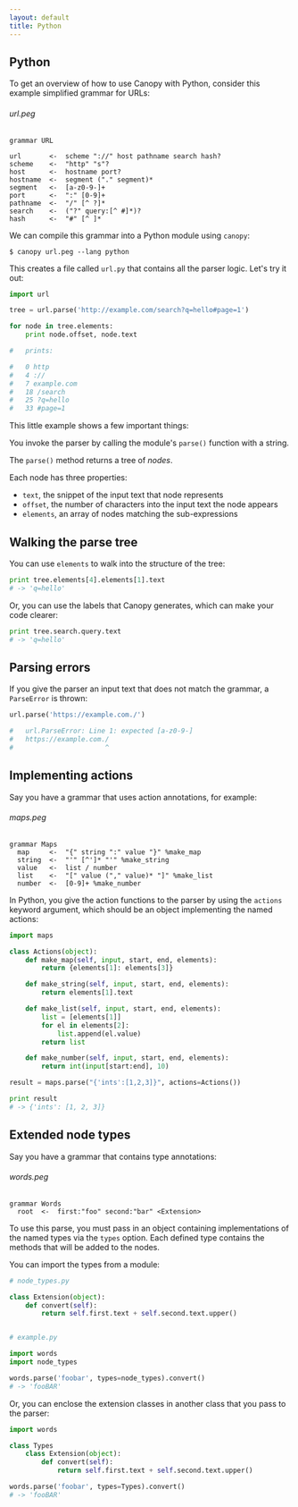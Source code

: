 ```yaml
---
layout: default
title: Python
---
```


## Python

To get an overview of how to use Canopy with Python, consider this example
simplified grammar for URLs:

###### url.peg

    grammar URL

    url       <-  scheme "://" host pathname search hash?
    scheme    <-  "http" "s"?
    host      <-  hostname port?
    hostname  <-  segment ("." segment)*
    segment   <-  [a-z0-9-]+
    port      <-  ":" [0-9]+
    pathname  <-  "/" [^ ?]*
    search    <-  ("?" query:[^ #]*)?
    hash      <-  "#" [^ ]*

We can compile this grammar into a Python module using `canopy`:

    $ canopy url.peg --lang python

This creates a file called `url.py` that contains all the parser logic. Let's
try it out:

```py
import url

tree = url.parse('http://example.com/search?q=hello#page=1')

for node in tree.elements:
    print node.offset, node.text

#   prints:

#   0 http
#   4 ://
#   7 example.com
#   18 /search
#   25 ?q=hello
#   33 #page=1
```

This little example shows a few important things:

You invoke the parser by calling the module's `parse()` function with a string.

The `parse()` method returns a tree of *nodes*.

Each node has three properties:

* `text`, the snippet of the input text that node represents
* `offset`, the number of characters into the input text the node appears
* `elements`, an array of nodes matching the sub-expressions

## Walking the parse tree

You can use `elements` to walk into the structure of the tree:

```py
print tree.elements[4].elements[1].text
# -> 'q=hello'
```

Or, you can use the labels that Canopy generates, which can make your code
clearer:

```py
print tree.search.query.text
# -> 'q=hello'
```

## Parsing errors

If you give the parser an input text that does not match the grammar, a
`ParseError` is thrown:

```py
url.parse('https://example.com./')

#   url.ParseError: Line 1: expected [a-z0-9-]
#   https://example.com./
#                       ^
```

## Implementing actions

Say you have a grammar that uses action annotations, for example:

###### maps.peg

    grammar Maps
      map     <-  "{" string ":" value "}" %make_map
      string  <-  "'" [^']* "'" %make_string
      value   <-  list / number
      list    <-  "[" value ("," value)* "]" %make_list
      number  <-  [0-9]+ %make_number

In Python, you give the action functions to the parser by using the `actions`
keyword argument, which should be an object implementing the named actions:

```py
import maps

class Actions(object):
    def make_map(self, input, start, end, elements):
        return {elements[1]: elements[3]}

    def make_string(self, input, start, end, elements):
        return elements[1].text

    def make_list(self, input, start, end, elements):
        list = [elements[1]]
        for el in elements[2]:
            list.append(el.value)
        return list

    def make_number(self, input, start, end, elements):
        return int(input[start:end], 10)

result = maps.parse("{'ints':[1,2,3]}", actions=Actions())

print result
# -> {'ints': [1, 2, 3]}
```

## Extended node types

Say you have a grammar that contains type annotations:

###### words.peg

    grammar Words
      root  <-  first:"foo" second:"bar" <Extension>

To use this parse, you must pass in an object containing implementations of the
named types via the `types` option. Each defined type contains the methods that
will be added to the nodes.

You can import the types from a module:

```py
# node_types.py

class Extension(object):
    def convert(self):
        return self.first.text + self.second.text.upper()


# example.py

import words
import node_types

words.parse('foobar', types=node_types).convert()
# -> 'fooBAR'
```

Or, you can enclose the extension classes in another class that you pass to the
parser:

```py
import words

class Types
    class Extension(object):
        def convert(self):
            return self.first.text + self.second.text.upper()

words.parse('foobar', types=Types).convert()
# -> 'fooBAR'
```
